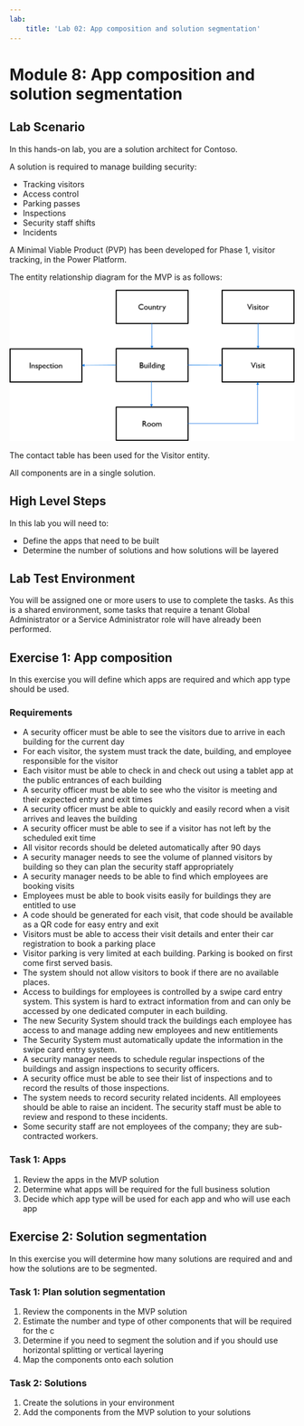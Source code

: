```yaml
---
lab:
    title: 'Lab 02: App composition and solution segmentation'
---
```


# **Module 8: App composition and solution segmentation**

## **Lab Scenario**

In this hands-on lab, you are a solution architect for Contoso.

A solution is required to manage building security:

- Tracking visitors
- Access control
- Parking passes
- Inspections
- Security staff shifts
- Incidents

A Minimal Viable Product (PVP) has been developed for Phase 1, visitor tracking, in the Power Platform.

The entity relationship diagram for the MVP is as follows:

![MVP entity relationship diagram](../media/erd.png)

The contact table has been used for the Visitor entity.

All components are in a single solution.

## **High Level Steps**

In this lab you will need to:

- Define the apps that need to be built
- Determine the number of solutions and how solutions will be layered

## **Lab Test Environment**

You will be assigned one or more users to use to complete the tasks. As this is a shared environment, some tasks that require a tenant Global Administrator or a Service Administrator role will have already been performed.

## **Exercise 1: App composition**

In this exercise you will define which apps are required and which app type should be used.

### Requirements

- A security officer must be able to see the visitors due to arrive in each building for the current day
- For each visitor, the system must track the date, building, and employee responsible for the visitor
- Each visitor must be able to check in and check out using a tablet app at the public entrances of each building
- A security officer must be able to see who the visitor is meeting and their expected entry and exit times
- A security officer must be able to quickly and easily record when a visit arrives and leaves the building
- A security officer must be able to see if a visitor has not left by the scheduled exit time
- All visitor records should be deleted automatically after 90 days
- A security manager needs to see the volume of planned visitors by building so they can plan the security staff appropriately
- A security manager needs to be able to find which employees are booking visits
- Employees must be able to book visits easily for buildings they are entitled to use
- A code should be generated for each visit, that code should be available as a QR code for easy entry and exit
- Visitors must be able to access their visit details and enter their car registration to book a parking place
- Visitor parking is very limited at each building. Parking is booked on first come first served basis.
- The system should not allow visitors to book if there are no available places.
- Access to buildings for employees is controlled by a swipe card entry system. This system is hard to extract information from and can only be accessed by one dedicated computer in each building.
- The new Security System should track the buildings each employee has access to and manage adding new employees and new entitlements
- The Security System must automatically update the information in the swipe card entry system.
- A security manager needs to schedule regular inspections of the buildings and assign inspections to security officers.
- A security office must be able to see their list of inspections and to record the results of those inspections.
- The system needs to record security related incidents. All employees should be able to raise an incident. The security staff must be able to review and respond to these incidents.
- Some security staff are not employees of the company; they are sub-contracted workers.

### **Task 1: Apps**

1. Review the apps in the MVP solution
2. Determine what apps will be required for the full business solution
3. Decide which app type will be used for each app and who will use each app

## **Exercise 2: Solution segmentation**

In this exercise you will determine how many solutions are required and and how the solutions are to be segmented.

### **Task 1: Plan solution segmentation**

1. Review the components in the MVP solution
2. Estimate the number and type of other components that will be required for the c
3. Determine if you need to segment the solution and if you should use horizontal splitting or vertical layering
4. Map the components onto each solution

### **Task 2: Solutions**

1. Create the solutions in your environment
2. Add the components from the MVP solution to your solutions
